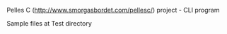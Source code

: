 Pelles C (http://www.smorgasbordet.com/pellesc/) project - CLI program

Sample files at Test directory
